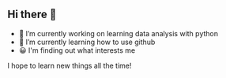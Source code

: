 ## Hi there 👋

- 🔭 I’m currently working on learning data analysis with python
- 🌱 I’m currently learning how to use github
- 😀 I'm finding out what interests me

I hope to learn new things all the time!
<!--
**agent-hah/agent-hah** is a ✨ _special_ ✨ repository because its `README.md` (this file) appears on your GitHub profile.

Here are some ideas to get you started:

🔭 I’m currently working on ...
- 🌱 I’m currently learning ...
- 👯 I’m looking to collaborate on ...
- 🤔 I’m looking for help with ...
- 💬 Ask me about ...
- 📫 How to reach me: ...
- 😄 Pronouns: ...
- ⚡ Fun fact: ...
-->
